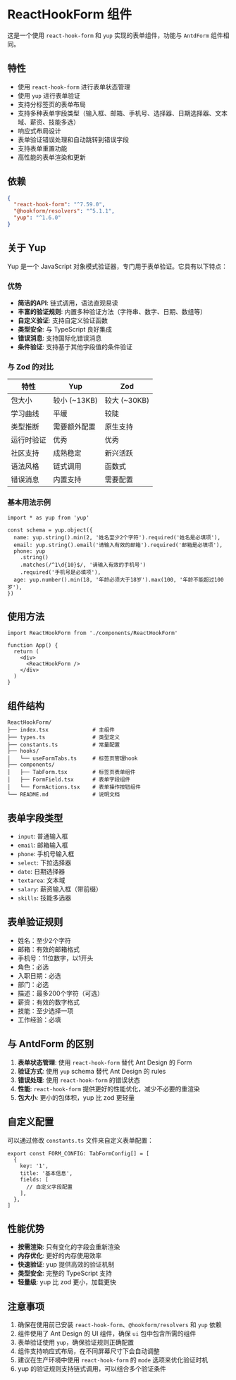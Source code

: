 # ReactHookForm 组件

这是一个使用 `react-hook-form` 和 `yup` 实现的表单组件，功能与 `AntdForm` 组件相同。

## 特性

- 使用 `react-hook-form` 进行表单状态管理
- 使用 `yup` 进行表单验证
- 支持分标签页的表单布局
- 支持多种表单字段类型（输入框、邮箱、手机号、选择器、日期选择器、文本域、薪资、技能多选）
- 响应式布局设计
- 表单验证错误处理和自动跳转到错误字段
- 支持表单重置功能
- 高性能的表单渲染和更新

## 依赖

```json
{
  "react-hook-form": "^7.59.0",
  "@hookform/resolvers": "^5.1.1",
  "yup": "^1.6.0"
}
```

## 关于 Yup

Yup 是一个 JavaScript 对象模式验证器，专门用于表单验证。它具有以下特点：

### 优势

- **简洁的API**: 链式调用，语法直观易读
- **丰富的验证规则**: 内置多种验证方法（字符串、数字、日期、数组等）
- **自定义验证**: 支持自定义验证函数
- **类型安全**: 与 TypeScript 良好集成
- **错误消息**: 支持国际化错误消息
- **条件验证**: 支持基于其他字段值的条件验证

### 与 Zod 的对比

| 特性       | Yup          | Zod          |
| ---------- | ------------ | ------------ |
| 包大小     | 较小 (~13KB) | 较大 (~30KB) |
| 学习曲线   | 平缓         | 较陡         |
| 类型推断   | 需要额外配置 | 原生支持     |
| 运行时验证 | 优秀         | 优秀         |
| 社区支持   | 成熟稳定     | 新兴活跃     |
| 语法风格   | 链式调用     | 函数式       |
| 错误消息   | 内置支持     | 需要配置     |

### 基本用法示例

```tsx
import * as yup from 'yup'

const schema = yup.object({
  name: yup.string().min(2, '姓名至少2个字符').required('姓名是必填项'),
  email: yup.string().email('请输入有效的邮箱').required('邮箱是必填项'),
  phone: yup
    .string()
    .matches(/^1\d{10}$/, '请输入有效的手机号')
    .required('手机号是必填项'),
  age: yup.number().min(18, '年龄必须大于18岁').max(100, '年龄不能超过100岁'),
})
```

## 使用方法

```tsx
import ReactHookForm from './components/ReactHookForm'

function App() {
  return (
    <div>
      <ReactHookForm />
    </div>
  )
}
```

## 组件结构

```
ReactHookForm/
├── index.tsx              # 主组件
├── types.ts               # 类型定义
├── constants.ts           # 常量配置
├── hooks/
│   └── useFormTabs.ts     # 标签页管理hook
├── components/
│   ├── TabForm.tsx        # 标签页表单组件
│   ├── FormField.tsx      # 表单字段组件
│   └── FormActions.tsx    # 表单操作按钮组件
└── README.md              # 说明文档
```

## 表单字段类型

- `input`: 普通输入框
- `email`: 邮箱输入框
- `phone`: 手机号输入框
- `select`: 下拉选择器
- `date`: 日期选择器
- `textarea`: 文本域
- `salary`: 薪资输入框（带前缀）
- `skills`: 技能多选器

## 表单验证规则

- 姓名：至少2个字符
- 邮箱：有效的邮箱格式
- 手机号：11位数字，以1开头
- 角色：必选
- 入职日期：必选
- 部门：必选
- 描述：最多200个字符（可选）
- 薪资：有效的数字格式
- 技能：至少选择一项
- 工作经验：必填

## 与 AntdForm 的区别

1. **表单状态管理**: 使用 `react-hook-form` 替代 Ant Design 的 Form
2. **验证方式**: 使用 `yup` schema 替代 Ant Design 的 rules
3. **错误处理**: 使用 `react-hook-form` 的错误状态
4. **性能**: `react-hook-form` 提供更好的性能优化，减少不必要的重渲染
5. **包大小**: 更小的包体积，yup 比 zod 更轻量

## 自定义配置

可以通过修改 `constants.ts` 文件来自定义表单配置：

```tsx
export const FORM_CONFIG: TabFormConfig[] = [
  {
    key: '1',
    title: '基本信息',
    fields: [
      // 自定义字段配置
    ],
  },
]
```

## 性能优势

- **按需渲染**: 只有变化的字段会重新渲染
- **内存优化**: 更好的内存使用效率
- **快速验证**: yup 提供高效的验证机制
- **类型安全**: 完整的 TypeScript 支持
- **轻量级**: yup 比 zod 更小，加载更快

## 注意事项

1. 确保在使用前已安装 `react-hook-form`、`@hookform/resolvers` 和 `yup` 依赖
2. 组件使用了 Ant Design 的 UI 组件，确保 `ui` 包中包含所需的组件
3. 表单验证使用 `yup`，确保验证规则正确配置
4. 组件支持响应式布局，在不同屏幕尺寸下会自动调整
5. 建议在生产环境中使用 `react-hook-form` 的 `mode` 选项来优化验证时机
6. yup 的验证规则支持链式调用，可以组合多个验证条件
